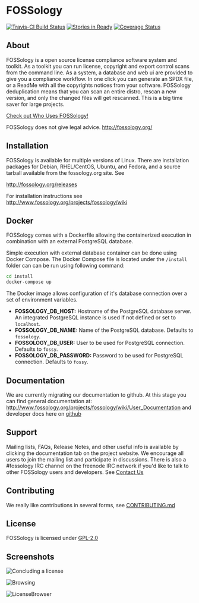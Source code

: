 # FOSSology

[![Travis-CI Build Status](https://travis-ci.org/fossology/fossology.png)](https://travis-ci.org/fossology/fossology/)
[![Stories in Ready](https://badge.waffle.io/fossology/fossology.svg?label=ready&title=Ready)](http://waffle.io/fossology/fossology)
[![Coverage Status](https://coveralls.io/repos/github/fossology/fossology/badge.svg?branch=master)](https://coveralls.io/github/fossology/fossology?branch=master)

## About
FOSSology is a open source license compliance software system and toolkit.  As a toolkit you can run license, copyright
and export control scans from the command line.  As a system, a database and web ui are provided to give you a compliance
workflow.  In one click you can generate an SPDX file, or a ReadMe with all the copyrights notices from your software.
FOSSology deduplication means that you can scan an entire distro, rescan a new version, and only the changed files will 
get rescanned.  This is a big time saver for large projects.

[Check out Who Uses FOSSology!](http://www.fossology.org/projects/fossology/wiki/WhoUsesFOSSology)

FOSSology does not give legal advice.
http://fossology.org/

## Installation
FOSSology is available for  multiple versions of Linux.  There are 
installation packages for Debian, RHEL/CentOS, Ubuntu, and Fedora, and a source tarball available from the fossology.org site.  See 

  http://fossology.org/releases
  
For installation instructions see http://www.fossology.org/projects/fossology/wiki

## Docker
FOSSology comes with a Dockerfile allowing the containerized execution
in combination with an external PostgreSQL database.

Simple execution with external database container can be done using Docker Compose.
The Docker Compose file is located under the `/install` folder can can be run using following command:
``` sh
cd install
docker-compose up
```

The Docker image allows configuration of it's database connection over a set of environment variables.

- **FOSSOLOGY_DB_HOST:** Hostname of the PostgreSQL database server.
  An integrated PostgreSQL instance is used if not defined or set to `localhost`.
- **FOSSOLOGY_DB_NAME:** Name of the PostgreSQL database. Defaults to `fossology`.
- **FOSSOLOGY_DB_USER:** User to be used for PostgreSQL connection. Defaults to `fossy`.
- **FOSSOLOGY_DB_PASSWORD:** Password to be used for PostgreSQL connection. Defaults to `fossy`.

## Documentation
We are currently migrating our documentation to github.  At this stage you can find general documentation at:
http://www.fossology.org/projects/fossology/wiki/User_Documentation
and developer docs here on [github](https://github.com/fossology/fossology/wiki)

## Support
Mailing lists, FAQs, Release Notes, and other useful info is available
by clicking the documentation tab on the project website. We encourage 
all users to join the mailing list and participate in discussions.
There is also a #fossology IRC channel on the freenode IRC network if
you'd like to talk to other FOSSology users and developers.
See [Contact Us](http://www.fossology.org/projects/fossology/wiki/Contact_Us)

## Contributing

We really like contributions in several forms, see [CONTRIBUTING.md](CONTRIBUTING.md)

## License
FOSSology is licensed under [GPL-2.0](https://tldrlegal.com/license/gnu-general-public-license-v2)

## Screenshots
![Concluding a license](/examples/Concludeb.jpg)

![Browsing](/examples/Browseb.jpg)

![LicenseBrowser](/examples/LicenseBrowserb.jpg)
